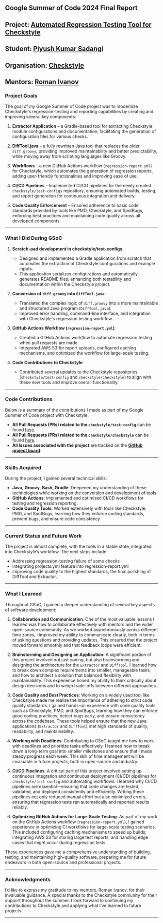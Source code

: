## Google Summer of Code 2024 Final Report

## **Project: [Automated Regression Testing Tool for Checkstyle](https://github.com/checkstyle/checkstyle/wiki/Checkstyle-GSoC-2024-Project-Ideas#project-name-internal-tooling-for-regression-testing)**

## **Student: [Piyush Kumar Sadangi](https://github.com/relentless-pursuit)**

## **Organisation: [Checkstyle](https://github.com/checkstyle)**

## **Mentors: [Roman Ivanov](https://github.com/romani)**


### Project Goals

The goal of my Google Summer of Code project was to modernize Checkstyle's regression-testing and reporting capabilities by creating and improving several key components:

1. **Extractor Application** – a Gradle-based tool for extracting Checkstyle module configurations and documentation, facilitating the generation of configuration files for various checks.
   
2. **DiffTool.java** – a fully rewritten Java tool that replaces the older `diff.groovy`, providing improved maintainability and better predictability, while moving away from scripting languages like Groovy.

3. **Workflows** – a new GitHub Actions workflow (`regression-report.yml`) for Checkstyle, which automates the generation of regression reports, adding user-friendly functionalities and improving ease of use.

4. **CI/CD Pipelines** – Implemented CI/CD pipelines for the newly created `checkstyle/test-configs` repository, ensuring automated builds, testing, and report generation for continuous integration and delivery.

5. **Code Quality Enforcement** – Ensured adherence to basic code standards provided by tools like PMD, Checkstyle, and SpotBugs, enforcing best practices and maintaining code quality across all developed components.


---

### What I Did During GSoC

1. **Scratch-pad development in checkstyle/test-configs**:
   - Designed and implemented a Gradle application from scratch that automates the extraction of Checkstyle configurations and example inputs.
   - This application serializes configurations and automatically generates README files, enhancing both testability and documentation within the Checkstyle project.

2. **Conversion of `diff.groovy` into `DiffTool.java`**:
   - Translated the complex logic of `diff.groovy` into a more maintainable and structured Java program (`DiffTool.java`).
   - Improved error handling, command-line interface, and integration with Checkstyle's regression testing workflow.

3. **GitHub Actions Workflow (`regression-report.yml`)**:
   - Created a GitHub Actions workflow to automate regression testing when pull requests are made.
   - Integrated AWS S3 for report uploads, configured caching mechanisms, and optimized the workflow for large-scale testing.
   
4. **Code Contributions to Checkstyle**:
   - Contributed several updates to the Checkstyle repositories (`checkstyle/test-config` and `checkstyle/checkstyle`) to align with these new tools and improve overall functionality.

---

### Code Contributions

Below is a summary of the contributions I made as part of my Google Summer of Code project with Checkstyle:

- **All Pull Requests (PRs) related to the `checkstyle/test-config`** can be found [here](https://github.com/checkstyle/test-configs/pulls?q=is%3Apr+is%3Amerged+author%3Arelentless-pursuit+created%3A%3E%3D2024-05-01+merged%3A%3C%3D2024-10-16).
- **All Pull Requests (PRs) related to the `checkstyle/checkstyle`** can be found [here](https://github.com/checkstyle/checkstyle/pulls?q=is%3Apr+is%3Amerged+author%3Arelentless-pursuit+created%3A%3E%3D2024-05-01+merged%3A%3C%3D2024-10-16).
- **All Issues associated with the project** are tracked on the **[GitHub project board](https://github.com/orgs/checkstyle/projects/8)**.

---

### Skills Acquired

During the project, I gained several technical skills:
- **Java**, **Groovy**, **Bash**, **Gradle**: Deepened my understanding of these technologies while working on the conversion and development of tools.
- **GitHub Actions**: Implemented and optimized CI/CD workflows for testing and regression reporting.
- **Code Quality Tools**: Worked extensively with tools like Checkstyle, PMD, and SpotBugs, learning how they enforce coding standards, prevent bugs, and ensure code consistency
  
---

### Current Status and Future Work

The project is almost complete, with the tools in a stable state, integrated into Checkstyle’s workflow. The next steps include:
- Addressing regression-testing failure of some checks
- Integrating projects.yml feature into regression-report.yml
- Improving code quality to the highest standards, the final polishing of DiffTool and Extractor.

---

### What I Learned

Throughout GSoC, I gained a deeper understanding of several key aspects of software development:

1. **Collaboration and Communication**: One of the most valuable lessons I learned was how to collaborate effectively with mentors and the wider open-source community. As we worked asynchronously across different time zones, I improved my ability to communicate clearly, both in terms of asking questions and providing updates. This ensured that the project moved forward smoothly and that feedback loops were efficient.

2. **Brainstorming and Designing an Application**: A significant portion of this project involved not just coding, but also brainstorming and designing the architecture for the `Extractor` and `DiffTool`. I learned how to break down complex requirements into smaller, manageable tasks, and how to architect a solution that balanced flexibility with maintainability. This experience honed my ability to think critically about design decisions and to weigh trade-offs between different approaches.

3. **Code Quality and Best Practices**: Working on a widely used tool like Checkstyle made me realize the importance of adhering to strict code quality standards. I gained hands-on experience with code quality tools such as Checkstyle, PMD, and SpotBugs, learning how they can enforce good coding practices, detect bugs early, and ensure consistency across the codebase. These tools helped ensure that the new Java applications (`Extractor` and `DiffTool`) met high standards of quality, readability, and maintainability.

4. **Working with Deadlines**: Contributing to GSoC taught me how to work with deadlines and prioritize tasks effectively. I learned how to break down a long-term goal into smaller milestones and ensure that I made steady progress each week. This skill of time management will be invaluable in future projects, both in open-source and industry.

5. **CI/CD Pipelines**: A critical part of this project involved setting up continuous integration and continuous deployment (CI/CD) pipelines for `checkstyle/test-config` and automating workflows. I learned why CI/CD pipelines are essential—ensuring that code changes are tested, validated, and deployed consistently and efficiently. Writing these pipelines not only reduced manual effort but also minimized errors, ensuring that regression tests ran automatically and reported results reliably.

6. **Optimizing GitHub Actions for Large-Scale Testing**: As part of my work on the GitHub Actions workflow (`regression-report.yml`), I gained experience in optimizing CI workflows for large-scale testing scenarios. This included configuring caching mechanisms to speed up builds, integrating AWS S3 for storing large test reports, and handling edge cases that might occur during regression tests.

These experiences gave me a comprehensive understanding of building, testing, and maintaining high-quality software, preparing me for future endeavors in both open-source and professional projects.

---

### Acknowledgments

I’d like to express my gratitude to my mentors, Roman Ivanov, for their invaluable guidance. A special thanks to the Checkstyle community for their support throughout the summer. I look forward to continuing my contributions to Checkstyle and applying what I’ve learned to future projects.

--- 
